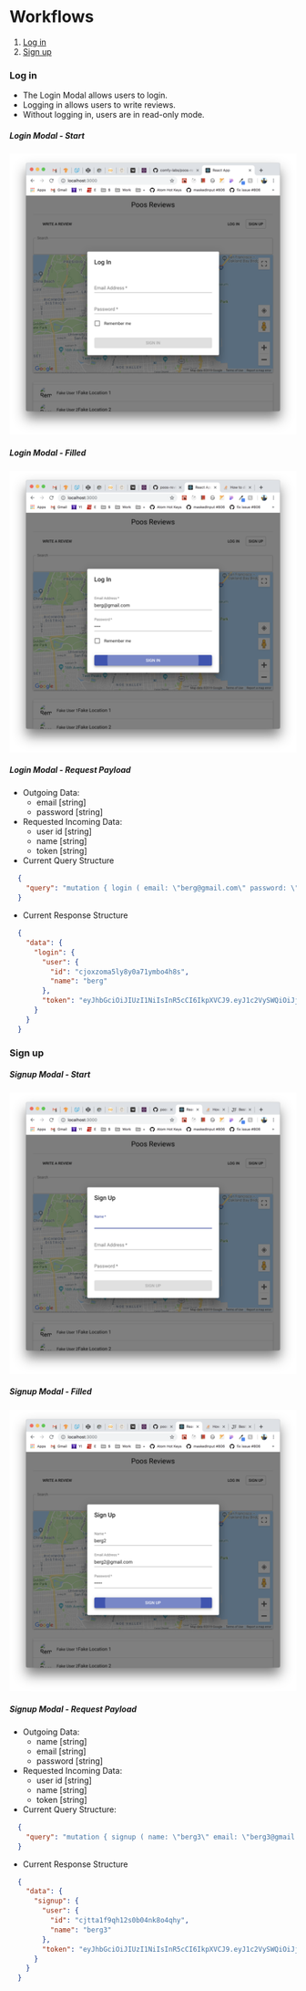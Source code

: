 # Workflows
1. [Log in](#login)
2. [Sign up](#signup)

### Log in
- The Login Modal allows users to login.
- Logging in allows users to write reviews.
- Without logging in, users are in read-only mode.

##### Login Modal - Start
![Login Modal - Start](./images/login1.png "Login Modal - Start")
##### Login Modal - Filled
![Login Modal - Filled](./images/login2.png "Login Modal - Filled")
##### Login Modal - Request Payload
- Outgoing Data:
  - email [string]
  - password [string]
- Requested Incoming Data:
  - user id [string]
  - name [string]
  - token [string]
- Current Query Structure
```json
  {
    "query": "mutation { login ( email: \"berg@gmail.com\" password: \"berg\" ) { user { id name } token } }"
  }
```
- Current Response Structure
```json
  {
    "data": {
      "login": {
        "user": {
          "id": "cjoxzoma5ly8y0a71ymbo4h8s",
          "name": "berg"
        },
        "token": "eyJhbGciOiJIUzI1NiIsInR5cCI6IkpXVCJ9.eyJ1c2VySWQiOiJjam94em9tYTVseTh5MGE3MXltYm80aDhzIiwiaWF0IjoxNTUzNzk0NTIyfQ.7gCa5wURde8xYFQlgnfcATm1TZETpPiEALQ5d9p6Zno"
      }
    }
  }
```

### Sign up

##### Signup Modal - Start
![Signup Modal - Start](./images/signup1.png "Signup Modal - Start")
##### Signup Modal - Filled
![Signup Modal - Filled](./images/signup2.png "Signup Modal - Filled")
##### Signup Modal - Request Payload
- Outgoing Data:
  - name [string]
  - email [string]
  - password [string]
- Requested Incoming Data:
  - user id [string]
  - name [string]
  - token [string]
- Current Query Structure:
```json
  {
    "query": "mutation { signup ( name: \"berg3\" email: \"berg3@gmail.com\" password: \"berg3\" ) { user { id name } token } }"
  }
```
- Current Response Structure
```json
  {
    "data": {
      "signup": {
        "user": {
          "id": "cjtta1f9qh12s0b04nk8o4qhy",
          "name": "berg3"
        },
        "token": "eyJhbGciOiJIUzI1NiIsInR5cCI6IkpXVCJ9.eyJ1c2VySWQiOiJjanR0YTFmOXFoMTJzMGIwNG5rOG80cWh5IiwiaWF0IjoxNTUzODE2MTg3fQ.parOqb24wn6E9baZpYpZm6oC-2qUpj5LfA8P-71QkQM"
      }
    }
  }
```
